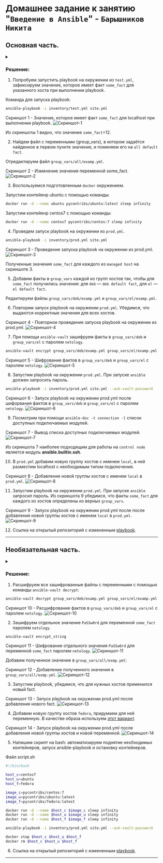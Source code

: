 # Домашнее задание к занятию "`Введение в Ansible`" - `Барышников Никита`


## Основная часть.
<details>
	<summary></summary>
      <br>

1. Попробуйте запустить playbook на окружении из `test.yml`, зафиксируйте значение, которое имеет факт `some_fact` для указанного хоста при выполнении playbook.
2. Найдите файл с переменными (group_vars), в котором задаётся найденное в первом пункте значение, и поменяйте его на `all default fact`.
3. Воспользуйтесь подготовленным (используется `docker`) или создайте собственное окружение для проведения дальнейших испытаний.
4. Проведите запуск playbook на окружении из `prod.yml`. Зафиксируйте полученные значения `some_fact` для каждого из `managed host`.
5. Добавьте факты в `group_vars` каждой из групп хостов так, чтобы для `some_fact` получились значения: для `deb` — `deb default fact`, для `el` — `el default fact`.
6.  Повторите запуск playbook на окружении `prod.yml`. Убедитесь, что выдаются корректные значения для всех хостов.
7. При помощи `ansible-vault` зашифруйте факты в `group_vars/deb` и `group_vars/el` с паролем `netology`.
8. Запустите playbook на окружении `prod.yml`. При запуске `ansible` должен запросить у вас пароль. Убедитесь в работоспособности.
9. Посмотрите при помощи `ansible-doc` список плагинов для подключения. Выберите подходящий для работы на `control node`.
10. В `prod.yml` добавьте новую группу хостов с именем  `local`, в ней разместите localhost с необходимым типом подключения.
11. Запустите playbook на окружении `prod.yml`. При запуске `ansible` должен запросить у вас пароль. Убедитесь, что факты `some_fact` для каждого из хостов определены из верных `group_vars`.
12. Заполните `README.md` ответами на вопросы. Сделайте `git push` в ветку `master`. В ответе отправьте ссылку на ваш открытый репозиторий с изменённым `playbook` и заполненным `README.md`.
13. Предоставьте скриншоты результатов запуска команд.

</details>

### Решение:

1. Попробуем запустить playbook на окружении из `test.yml`, зафиксируем значение, которое имеет факт `some_fact` для указанного хоста при выполнении playbook.

Команда для запуска playbook:
```bash
ansible-playbook -i inventory/test.yml site.yml
```

Скриншот 1 - Значение, которое имеет факт `some_fact` для localhost при выполнении playbook.
![Скриншот-1](/KONF-35/ansible/18.1-ansible-01-base/img/18.1.1_Значение,_которое_имеет_факт_some_fact_для_localhost_при_выполнении_playbook.png)

Из скриншоты 1 видно, что значение `some_fact`=12.

2. Найдем файл с переменными (group_vars), в котором задаётся найденное в первом пункте значение, и поменяем его на `all default fact`.

Отредактируем файл `group_vars/all/examp.yml`.

Скриншот 2 - Изменение значения переменной some_fact.
![Скриншот-2](/KONF-35/ansible/18.1-ansible-01-base/img/18.1.2_Изменение_значения_переменной_some_fact.png)

3. Воспользуемся подготовленным `docker` окружением.

Запустим контейенр ubuntu c помощью команды:
```bash
docker run -d --name ubuntu pycontribs/ubuntu:latest sleep infinity
```

Запустим контейенр centos7 c помощью команды:
```bash
docker run -d --name centos7 pycontribs/centos:7 sleep infinity
```

4. Проведем запуск playbook на окружении из `prod.yml`.

```bash
ansible-playbook -i inventory/prod.yml site.yml
```

Скриншот 3 - Проведение запуска playbook на окружении из prod.yml.
![Скриншот-3](/KONF-35/ansible/18.1-ansible-01-base/img/18.1.4_Проведение_запуска_playbook_на_окружении_из_prod.yml.png)

Полученные значения `some_fact` для каждого из `managed host` на скриншоте 3.

5. Добавим факты в `group_vars` каждой из групп хостов так, чтобы для `some_fact` получились значения: для `deb` — `deb default fact`, для `el` — `el default fact`.

Редактируем файлы `group_vars/deb/examp.yml` и `group_vars/el/examp.yml`.

6. Повторим запуск playbook на окружении `prod.yml`. Убедимся, что выдаются корректные значения для всех хостов.

Скриншот 4 - Повторное проведение запуска playbook на окружении из prod.yml.
![Скриншот-4](/KONF-35/ansible/18.1-ansible-01-base/img/18.1.6_Повторное_проведение_запуска_playbook_на_окружении_из_prod.yml.png)

7. При помощи `ansible-vault` зашифруем факты в `group_vars/deb` и `group_vars/el` с паролем `netology`.

```bash
ansible-vault encrypt group_vars/deb/examp.yml group_vars/el/examp.yml
```

Скриншот 5 - Шифрование фактов в `group_vars/deb` и `group_vars/el` с паролем `netology`.
![Скриншот-5](/KONF-35/ansible/18.1-ansible-01-base/img/18.1.7_Шифрование_фактов_в_deb_и_el.png)

8. Запустим playbook на окружении `prod.yml`. При запуске `ansible` должен запросить пароль.

```bash
ansible-playbook -i inventory/prod.yml site.yml --ask-vault-password
```

Скриншот 6 - Запуск playbook на окружении prod.yml после шифорвания фактов в `group_vars/deb` и `group_vars/el` с паролем `netology`.
![Скриншот-6](/KONF-35/ansible/18.1-ansible-01-base/img/18.1.8_Запуск_playbook_на_окружении_prod.yml_после_шифорвания_фактов.png)

9. Посмотрим при помощи `ansible-doc -t connection -l` список доступных подключаемых модулей.

Скриншот 7 - Вывод списка доступных подключаемых модулей.
![Скриншот-7](/KONF-35/ansible/18.1-ansible-01-base/img/18.1.9_Список_доступных_подключаемых_модулей.png)

Из скриншота 7 наиболее подходящим для работы на `control node` является модуль **ansible.builtin.ssh**.

10. В `prod.yml` добавим новую группу хостов с именем `local`, в ней разместим localhost с необходимым типом подключения.

Скриншот 8 - Добавление новой группы хостов с именем `local` в `prod.yml`.
![Скриншот-8](/KONF-35/ansible/18.1-ansible-01-base/img/18.1.10_Добавление_новой_группы_хостов_с_именем_local_в_prod.yml.png)

11. Запустим playbook на окружении `prod.yml`. При запуске `ansible` запросил пароль. Из скриншота 9 убедимся, что факты `some_fact` для каждого из хостов определены из верных `group_vars`.

Скриншот 9 - Запуск playbook на окружении prod.yml после после добавления новой группы хостов с именем `local` в `prod.yml`.
![Скриншот-9](/KONF-35/ansible/18.1-ansible-01-base/img/18.1.11_Запуск_playbook_на_окружении_prod.yml_после_добавления_новой_группы_хостов_с_именем_local.png)

12. Ссылка на открытый репозиторий с измененным [playbook](./config/mandatory_part/playbook).

---

## Необязательная часть.
<details>
	<summary></summary>
      <br>

1. При помощи `ansible-vault` расшифруйте все зашифрованные файлы с переменными.
2. Зашифруйте отдельное значение `PaSSw0rd` для переменной `some_fact` паролем `netology`. Добавьте полученное значение в `group_vars/all/exmp.yml`.
3. Запустите `playbook`, убедитесь, что для нужных хостов применился новый `fact`.
4. Добавьте новую группу хостов `fedora`, самостоятельно придумайте для неё переменную. В качестве образа можно использовать [этот вариант](https://hub.docker.com/r/pycontribs/fedora).
5. Напишите скрипт на bash: автоматизируйте поднятие необходимых контейнеров, запуск ansible-playbook и остановку контейнеров.
6. Все изменения должны быть зафиксированы и отправлены в ваш личный репозиторий.

</details>

### Решение:

1. Расшифруем все зашифрованные файлы с переменными с помощью команды `ansible-vault decrypt`:

```bash
ansible-vault decrypt group_vars/deb/examp.yml group_vars/el/examp.yml
```

Скриншот 10 - Расшифрование фактов в `group_vars/deb` и `group_vars/el` с паролем `netology`.
![Скриншот-10](/KONF-35/ansible/18.1-ansible-01-base/img/18.1.12_Расшифрование_фактов_в_deb_и_el.png)

2. Зашифруем отдельное значение `PaSSw0rd` для переменной `some_fact` паролем `netology`.

```bash
ansible-vault encrypt_string
```

Скриншот 11 - Шифрование отдельного значения `PaSSw0rd` для переменной `some_fact` паролем `netology`.
![Скриншот-11](/KONF-35/ansible/18.1-ansible-01-base/img/18.1.13_Шифрование_отдельного_значения_PaSSw0rd_для_переменной_some_fact.png)

Добавим полученное значение в `group_vars/all/exmp.yml`:

Скриншот 12 - Добавление полученного значения в `group_vars/all/exmp.yml`.
![Скриншот-12](/KONF-35/ansible/18.1-ansible-01-base/img/18.1.14_Добавление_полученного_значения_в_exmp.yml.png)

3. Запустим playbook, убедимся, что для нужных хостов применился новый fact.

Скриншот 13 - Запуск playbook на окружении prod.yml после добавления нового fact.
![Скриншот-13](/KONF-35/ansible/18.1-ansible-01-base/img/18.1.15_Запуск_playbook_на_окружении_prod.yml_после_добавления_нового_fact.png)

4. Добавим новую группу хостов `fedora`, придумаем для неё переменную. В качестве образа используем [этот вариант](https://hub.docker.com/r/pycontribs/fedora).

Скриншот 14 - Запуск playbook на окружении prod.yml после добавления новой группы хостов и новой переменной.
![Скриншот-14](/KONF-35/ansible/18.1-ansible-01-base/img/18.1.16_Запуск_playbook_на_окружении_prod.yml_после_добавления_новой_группы_хостов_и_новой_переменной.png)

5. Напишим скрипт на bash: автоматизируем поднятие необходимых контейнеров, запуск ansible-playbook и остановку контейнеров.

Файл script.sh
```bash
#!/bin/bash

host_c=centos7
host_u=ubuntu
host_f=fedora

image_c=pycontribs/centos:7
image_u=pycontribs/ubuntu:latest
image_f=pycontribs/fedora:latest

docker run -d --name $host_c $image_c sleep infinity
docker run -d --name $host_u $image_u sleep infinity
docker run -d --name $host_f $image_f sleep infinity

ansible-playbook -i inventory/prod.yml site.yml --ask-vault-password

docker stop $host_c $host_u $host_f
docker rm $host_c $host_u $host_f
```

6. Ссылка на открытый репозиторий с измененным [playbook](./config/optional_part/playbook).

---
